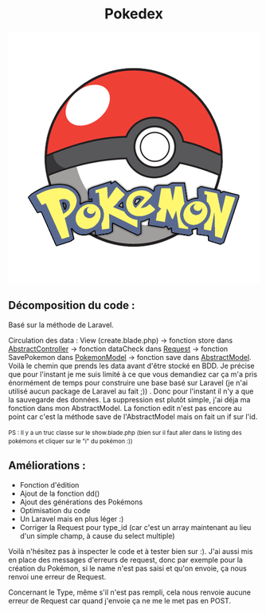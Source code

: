 <h1 align="center">Pokedex</h1>

![alt text](webroot/img/pokedex.png)

## Décomposition du code : 

Basé sur la méthode de Laravel. 

Circulation des data : View (create.blade.php) -> fonction store dans 
<a href="core/AbstractController.php">AbstractController</a>  -> 
fonction dataCheck dans <a href="core/Request.php">Request</a> ->
fonction SavePokemon dans <a href="models/PokemonModel.php">PokemonModel</a> ->
fonction save dans <a href="core/AbstractModel.php">AbstractModel</a>. Voilà le chemin 
que prends les data avant d'être stocké en BDD. Je précise que pour l'instant je me suis limité à ce que vous demandiez
car ça m'a pris énormément de temps pour construire une base basé sur Laravel (je n'ai utilisé aucun package de Laravel au fait ;))
. Donc pour l'instant il n'y a que la sauvegarde des données. La suppression est plutôt simple, j'ai déja ma fonction dans mon AbstractModel.
La fonction edit n'est pas encore au point car c'est la méthode save de l'AbstractModel mais on fait un if sur l'id.

<small>PS : Il y a un truc classe sur le show.blade.php (bien sur il faut aller dans le listing des pokémons et cliquer sur le "i" du pokémon :))</small>

## Améliorations : 

- Fonction d'édition
- Ajout de la fonction dd()
- Ajout des générations des Pokémons
- Optimisation du code
- Un Laravel mais en plus léger :)
- Corriger la Request pour type_id (car c'est un array maintenant au lieu d'un simple champ, à cause du select multiple)

Voilà n'hésitez pas à inspecter le code et à tester bien sur :). J'ai aussi mis en place
des messages d'erreurs de request, donc par exemple pour la création du Pokémon, si le name n'est pas saisi et qu'on
envoie, ça nous renvoi une erreur de Request.

Concernant le Type, même s'il n'est pas rempli, cela nous renvoie aucune erreur de Request car quand j'envoie ça ne me le met pas en POST.


